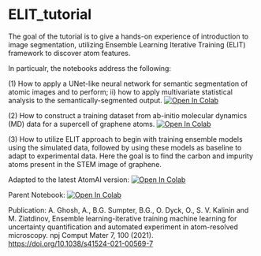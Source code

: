 # ELIT_tutorial

The goal of the tutorial is to give a hands-on experience of introduction to image segmentation, utilizing Ensemble Learning Iterative Training (ELIT) framework to discover atom features.

In particualr, the notebooks address the following:

(1) How to apply a UNet-like neural network for semantic segmentation of atomic images and to perform; ii) how to apply multivariate statistical analysis to the semantically-segmented output.
[![Open In Colab](https://colab.research.google.com/assets/colab-badge.svg)](https://colab.research.google.com/github/aghosh92/ELIT_tutorial/blob/main/01b_SemanticSegmentation_MZ.ipynb)


(2) How to construct a training dataset from ab-initio molecular dynamics (MD) data for a supercell of graphene atoms.
[![Open In Colab](https://colab.research.google.com/assets/colab-badge.svg)](https://colab.research.google.com/github/aghosh92/ELIT_tutorial/blob/main/MD_data_labelled.ipynb)


(3) How to utilize ELIT approach to begin with training ensemble models using the simulated data, followed by using these models as baseline to adapt to experimental data. Here the goal is to find the carbon and impurity atoms present in the STEM image of graphene.

Adapted to the latest AtomAI version:
[![Open In Colab](https://colab.research.google.com/assets/colab-badge.svg)](https://colab.research.google.com/github/aghosh92/ELIT_tutorial/blob/main/ELIT_tutorial.ipynb)

Parent Notebook:
[![Open In Colab](https://colab.research.google.com/assets/colab-badge.svg)](https://colab.research.google.com/github/aghosh92/ELIT/blob/main/elit_graphene_v3b.ipynb)

Publication:
A. Ghosh, A., B.G. Sumpter, B.G., O. Dyck, O., S. V. Kalinin and M. Ziatdinov, Ensemble learning-iterative training machine learning for uncertainty quantification and automated experiment in atom-resolved microscopy. npj Comput Mater 7, 100 (2021). https://doi.org/10.1038/s41524-021-00569-7

